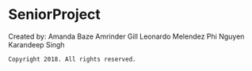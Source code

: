 # SeniorProject
Created by:
    Amanda Baze
    Amrinder Gill
    Leonardo Melendez
    Phi Nguyen
    Karandeep Singh
    
    Copyright 2018. All rights reserved.
   
